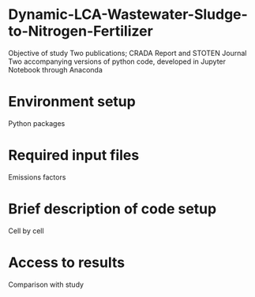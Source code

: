 # Dynamic-LCA-Wastewater-Sludge-to-Nitrogen-Fertilizer
Objective of study 
Two publications; CRADA Report and STOTEN Journal
Two accompanying versions of python code, developed in Jupyter Notebook through Anaconda
# Environment setup
Python packages 
# Required input files
Emissions factors
# Brief description of code setup
Cell by cell
# Access to results
Comparison with study
